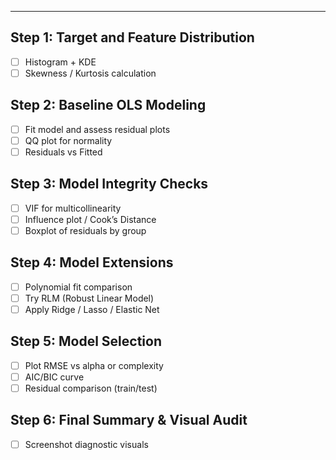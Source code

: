 ___
## Step 1: Target and Feature Distribution
- [ ] Histogram + KDE
- [ ] Skewness / Kurtosis calculation

## Step 2: Baseline OLS Modeling
- [ ] Fit model and assess residual plots
- [ ] QQ plot for normality
- [ ] Residuals vs Fitted

## Step 3: Model Integrity Checks
- [ ] VIF for multicollinearity
- [ ] Influence plot / Cook’s Distance
- [ ] Boxplot of residuals by group

## Step 4: Model Extensions
- [ ] Polynomial fit comparison
- [ ] Try RLM (Robust Linear Model)
- [ ] Apply Ridge / Lasso / Elastic Net

## Step 5: Model Selection
- [ ] Plot RMSE vs alpha or complexity
- [ ] AIC/BIC curve
- [ ] Residual comparison (train/test)

## Step 6: Final Summary & Visual Audit
- [ ] Screenshot diagnostic visuals